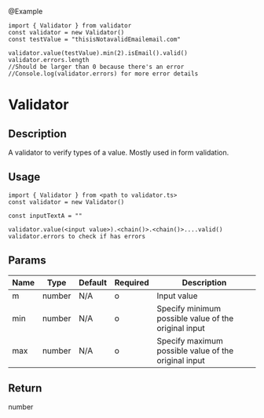 @Example
```
import { Validator } from validator
const validator = new Validator()
const testValue = "thisisNotavalidEmailemail.com"

validator.value(testValue).min(2).isEmail().valid()
validator.errors.length 
//Should be larger than 0 because there's an error
//Console.log(validator.errors) for more error details
```



# Validator

## Description
A validator to verify types of a value. Mostly used in form validation.

## Usage
```
import { Validator } from <path to validator.ts>
const validator = new Validator()

const inputTextA = ""

validator.value(<input value>).<chain()>.<chain()>....valid()
validator.errors to check if has errors
```

## Params
|Name|Type|Default|Required|Description|
|--|--|--|--|--|
|m|number|N/A|o|Input value|
|min|number|N/A|o|Specify minimum possible value of the original input|
|max|number|N/A|o|Specify maximum possible value of the original input|

## Return 
number